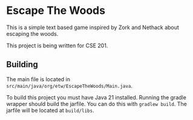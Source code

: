 # Escape The Woods
This is a simple text based game inspired by Zork and Nethack about escaping
the woods.

This project is being written for CSE 201.

## Building
The main file is located in `src/main/java/org/etw/EscapeTheWoods/Main.java`.

To build this project you must have Java 21 installed. Running the gradle wrapper should build the jarfile. You can do this with `gradlew build`. The jarfile will be located at `build/libs`.